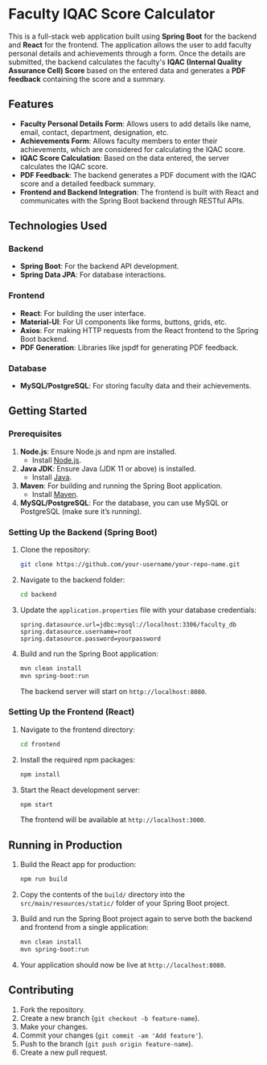 # Faculty IQAC Score Calculator

This is a full-stack web application built using **Spring Boot** for the backend and **React** for the frontend. The application allows the user to add faculty personal details and achievements through a form. Once the details are submitted, the backend calculates the faculty's **IQAC (Internal Quality Assurance Cell) Score** based on the entered data and generates a **PDF feedback** containing the score and a summary.

## Features

- **Faculty Personal Details Form**: Allows users to add details like name, email, contact, department, designation, etc.
- **Achievements Form**: Allows faculty members to enter their achievements, which are considered for calculating the IQAC score.
- **IQAC Score Calculation**: Based on the data entered, the server calculates the IQAC score.
- **PDF Feedback**: The backend generates a PDF document with the IQAC score and a detailed feedback summary.
- **Frontend and Backend Integration**: The frontend is built with React and communicates with the Spring Boot backend through RESTful APIs.

## Technologies Used

### Backend
- **Spring Boot**: For the backend API development.
- **Spring Data JPA**: For database interactions.


### Frontend
- **React**: For building the user interface.
- **Material-UI**: For UI components like forms, buttons, grids, etc.
- **Axios**: For making HTTP requests from the React frontend to the Spring 
Boot backend.
- **PDF Generation**: Libraries like jspdf for generating PDF feedback.

### Database
- **MySQL/PostgreSQL**: For storing faculty data and their achievements.

## Getting Started

### Prerequisites

1. **Node.js**: Ensure Node.js and npm are installed.
   - Install [Node.js](https://nodejs.org/).
2. **Java JDK**: Ensure Java (JDK 11 or above) is installed.
   - Install [Java](https://www.oracle.com/java/technologies/javase-jdk11-downloads.html).
3. **Maven**: For building and running the Spring Boot application.
   - Install [Maven](https://maven.apache.org/download.cgi).
4. **MySQL/PostgreSQL**: For the database, you can use MySQL or PostgreSQL (make sure it’s running).

### Setting Up the Backend (Spring Boot)

1. Clone the repository:

    ```bash
    git clone https://github.com/your-username/your-repo-name.git
    ```

2. Navigate to the backend folder:

    ```bash
    cd backend
    ```

3. Update the `application.properties` file with your database credentials:

    ```properties
    spring.datasource.url=jdbc:mysql://localhost:3306/faculty_db
    spring.datasource.username=root
    spring.datasource.password=yourpassword
    ```

4. Build and run the Spring Boot application:

    ```bash
    mvn clean install
    mvn spring-boot:run
    ```

    The backend server will start on `http://localhost:8080`.

### Setting Up the Frontend (React)

1. Navigate to the frontend directory:

    ```bash
    cd frontend
    ```

2. Install the required npm packages:

    ```bash
    npm install
    ```

3. Start the React development server:

    ```bash
    npm start
    ```

    The frontend will be available at `http://localhost:3000`.

## Running in Production

1. Build the React app for production:

    ```bash
    npm run build
    ```

2. Copy the contents of the `build/` directory into the `src/main/resources/static/` folder of your Spring Boot project.

3. Build and run the Spring Boot project again to serve both the backend and frontend from a single application:

    ```bash
    mvn clean install
    mvn spring-boot:run
    ```

4. Your application should now be live at `http://localhost:8080`.

## Contributing

1. Fork the repository.
2. Create a new branch (`git checkout -b feature-name`).
3. Make your changes.
4. Commit your changes (`git commit -am 'Add feature'`).
5. Push to the branch (`git push origin feature-name`).
6. Create a new pull request.